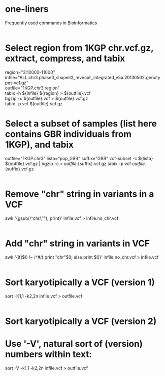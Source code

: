 # one-liners
Frequently used commands in Bioinformatics
<br>
<br>
#  Select region from 1KGP chr.vcf.gz, extract, compress, and tabix
region="3:10000-11000"
<br>
infile="ALL.chr3.phase3_shapeit2_mvncall_integrated_v5a.20130502.genotypes.vcf.gz"
<br>
outfile="1KGP.chr3.region"
<br>
tabix -h ${infile} ${region} > ${outfile}.vcf
<br>
bgzip -c ${outfile}.vcf > ${outfile}.vcf.gz
<br>
tabix -p vcf ${outfile}.vcf.gz
<br>
# Select a subset of samples (list here contains GBR individuals from 1KGP), and tabix
outfile="1KGP.chr3"
lista="pop_GBR"
suffix="GBR"
vcf-subset -c ${lista} ${outfile}.vcf.gz | bgzip -c > ${outfile}.${suffix}.vcf.gz
tabix -p vcf ${outfile}.${suffix}.vcf.gz
<br>
<br>
# Remove "chr" string in variants in a VCF
awk '{gsub(/^chr/,""); print}' infile.vcf > infile.no_chr.vcf
<br>
<br>
# Add "chr" string in variants in VCF
awk '{if($0 !~ /^#/) print "chr"$0; else print $0}' infile.no_chr.vcf > infile.vcf
<br>
<br>
# Sort karyotipically a VCF (version 1)
sort -K1,1 -k2,2n infile.vcf > outfile.vcf
<br>
<br>
# Sort karyotipically a VCF (version 2)
# Use '-V', natural sort of (version) numbers within text:
sort -V -k1,1 -k2,2n infile.vcf > outfile.vcf
<br>
<br>


